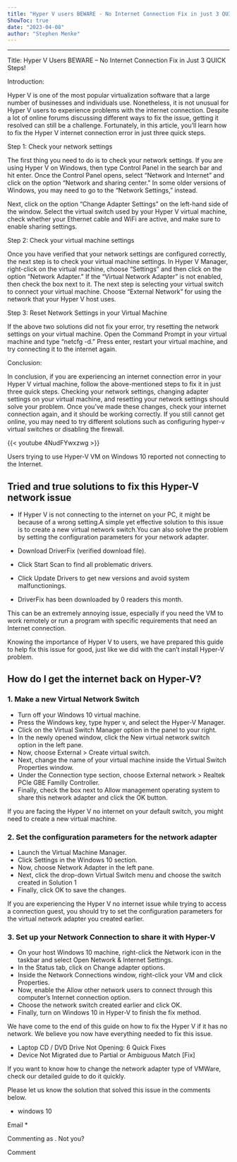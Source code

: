 ```yaml
---
title: "Hyper V users BEWARE - No Internet Connection Fix in just 3 QUICK Steps!"
ShowToc: true 
date: "2023-04-08"
author: "Stephen Menke"
---
```

*****
Title: Hyper V Users BEWARE – No Internet Connection Fix in Just 3 QUICK Steps!

Introduction:

Hyper V is one of the most popular virtualization software that a large number of businesses and individuals use. Nonetheless, it is not unusual for Hyper V users to experience problems with the internet connection. Despite a lot of online forums discussing different ways to fix the issue, getting it resolved can still be a challenge. Fortunately, in this article, you’ll learn how to fix the Hyper V internet connection error in just three quick steps.

Step 1: Check your network settings

The first thing you need to do is to check your network settings. If you are using Hyper V on Windows, then type Control Panel in the search bar and hit enter. Once the Control Panel opens, select “Network and Internet” and click on the option “Network and sharing center.” In some older versions of Windows, you may need to go to the “Network Settings,” instead. 

Next, click on the option “Change Adapter Settings” on the left-hand side of the window. Select the virtual switch used by your Hyper V virtual machine, check whether your Ethernet cable and WiFi are active, and make sure to enable sharing settings.

Step 2: Check your virtual machine settings

Once you have verified that your network settings are configured correctly, the next step is to check your virtual machine settings. In Hyper V Manager, right-click on the virtual machine, choose “Settings” and then click on the option “Network Adapter.” If the “Virtual Network Adapter” is not enabled, then check the box next to it. The next step is selecting your virtual switch to connect your virtual machine. Choose “External Network” for using the network that your Hyper V host uses.

Step 3: Reset Network Settings in your Virtual Machine

If the above two solutions did not fix your error, try resetting the network settings on your virtual machine. Open the Command Prompt in your virtual machine and type “netcfg -d.” Press enter, restart your virtual machine, and try connecting it to the internet again.

Conclusion:

In conclusion, if you are experiencing an internet connection error in your Hyper V virtual machine, follow the above-mentioned steps to fix it in just three quick steps. Checking your network settings, changing adapter settings on your virtual machine, and resetting your network settings should solve your problem. Once you’ve made these changes, check your internet connection again, and it should be working correctly. If you still cannot get online, you may need to try different solutions such as configuring hyper-v virtual switches or disabling the firewall.

{{< youtube 4NudFYwxzwg >}} 



Users trying to use Hyper-V VM on Windows 10 reported not connecting to the Internet.
 
## Tried and true solutions to fix this Hyper-V network issue
 
- If Hyper V is not connecting to the internet on your PC, it might be because of a wrong setting.A simple yet effective solution to this issue is to create a new virtual network switch.You can also solve the problem by setting the configuration parameters for your network adapter.

 
 
 
- Download DriverFix (verified download file).
 - Click Start Scan to find all problematic drivers.
 - Click Update Drivers to get new versions and avoid system malfunctionings.

 
- DriverFix has been downloaded by 0 readers this month.

 
This can be an extremely annoying issue, especially if you need the VM to work remotely or run a program with specific requirements that need an Internet connection.
 
Knowing the importance of Hyper V to users, we have prepared this guide to help fix this issue for good, just like we did with the can’t install Hyper-V problem.
 
## How do I get the internet back on Hyper-V?
 
### 1. Make a new Virtual Network Switch
 
- Turn off your Windows 10 virtual machine.
 - Press the Windows key, type hyper v, and select the Hyper-V Manager.
 - Click on the Virtual Switch Manager option in the panel to your right.
 - In the newly opened window, click the New virtual network switch option in the left pane.
 - Now, choose External > Create virtual switch.
 - Next, change the name of your virtual machine inside the Virtual Switch Properties window.
 - Under the Connection type section, choose External network > Realtek PCIe GBE Familly Controller.
 - Finally, check the box next to Allow management operating system to share this network adapter and click the OK button.

 
If you are facing the Hyper V no internet on your default switch, you might need to create a new virtual machine.
 
### 2. Set the configuration parameters for the network adapter
 
- Launch the Virtual Machine Manager.
 - Click Settings in the Windows 10 section.
 - Now, choose Network Adapter in the left pane.
 - Next, click the drop-down Virtual Switch menu and choose the switch created in Solution 1
 - Finally, click OK to save the changes.

 
If you are experiencing the Hyper V no internet issue while trying to access a connection guest, you should try to set the configuration parameters for the virtual network adapter you created earlier.
 
### 3. Set up your Network Connection to share it with Hyper-V
 
- On your host Windows 10 machine, right-click the Network icon in the taskbar and select Open Network & Internet Settings.
 - In the Status tab, click on Change adapter options.
 - Inside the Network Connections window, right-click your VM and click Properties.
 - Now, enable the Allow other network users to connect through this computer’s Internet connection option.
 - Choose the network switch created earlier and click OK.
 - Finally, turn on Windows 10 in Hyper-V to finish the fix method.

 
We have come to the end of this guide on how to fix the Hyper V if it has no network. We believe you now have everything needed to fix this issue.
 
- Laptop CD / DVD Drive Not Opening: 6 Quick Fixes
 - Device Not Migrated due to Partial or Ambiguous Match [Fix]

 
If you want to know how to change the network adapter type of VMWare, check our detailed guide to do it quickly.
 
Please let us know the solution that solved this issue in the comments below. 
 

 
- windows 10

 
Email * 
 

Commenting as .
Not you?

 
Comment 





